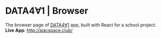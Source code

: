 # DATA4∀1 | Browser

The browser page of [DATA4∀1](https://github.com/khadijalahy1/NasaSpaceApps2021-aiacSpace.git) app, built with React for a school project.
**Live App**: http://aiacspace.club/
